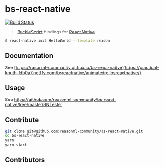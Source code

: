 # bs-react-native
[![Build Status](https://travis-ci.org/reasonml-community/bs-react-native.svg?branch=master)](https://travis-ci.org/reasonml-community/bs-react-native)

> [BuckleScript](https://github.com/bucklescript/bucklescript) bindings for [React Native](https://github.com/facebook/react-native)

```bash
$ react-native init HelloWorld --template reason
```

## Documentation

See [https://rasonml-community.github.io/bs-react-native](https://practical-knuth-fdb0a7.netlify.com/bsreactnative/animatedre-bsreactnative/).

## Usage

See https://github.com/reasonml-community/bs-react-native/tree/master/RNTester

## Contribute

```bash
git clone git@github.com:reasonml-community/bs-react-native.git
cd bs-react-native
yarn
yarn start
```

## Contributors
